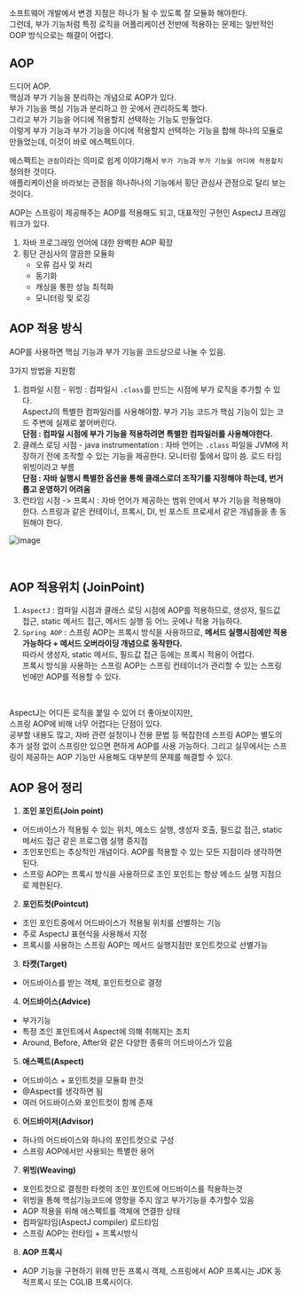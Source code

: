 
소프트웨어 개발에서 변경 지점은 하나가 될 수 있도록 잘 모듈화 해야한다. <br>
그런데, 부가 기능처럼 특정 로직을 어플리케이션 전반에 적용하는 문제는 일반적인 OOP 방식으로는 해결이 어렵다. <br>


## AOP
드디어 AOP. <br>
핵심과 부가 기능을 분리하는 개념으로 AOP가 있다. <br>
부가 기능을 핵심 기능과 분리하고 한 곳에서 관리하도록 했다. <Br>
그리고 부가 기능을 어디에 적용할지 선택하는 기능도 만들었다. <br>
이렇게 부가 기능과 부가 기능을 어디에 적용할지 선택하는 기능을 합해 하나의 모듈로 만들었는데, 이것이 바로 에스펙트이다. <br>

에스펙트는 `관점`이라는 의미로 쉽게 이야기해서 `부가 기능`과 `부가 기능을 어디에 적용할지` 정의한 것이다. <br>
애플리케이션을 바라보는 관점을 하나하나의 기능에서 횡단 관심사 관점으로 달리 보는 것이다. <br>

AOP는 스프링이 제공해주는 AOP를 적용해도 되고, 대표적인 구현인 AspectJ 프래임워크가 있다.
1. 자바 프로그래밍 언어에 대한 완벽한 AOP 확장
2. 횡단 관심사의 깔끔한 모듈화
   - 오류 검사 및 처리
   - 동기화
   - 캐싱을 통한 성능 최적화
   - 모니터링 및 로깅

## AOP 적용 방식
AOP를 사용하면 핵심 기능과 부가 기능을 코드상으로 나눌 수 있음.

3가지 방법을 지원함
1. 컴파일 시점 - 위빙 : 컴파일시 `.class`를 만드는 시점에 부가 로직을 추가할 수 있다. <br> AspectJ의 특별한 컴파일러를 사용해야함. 부가 기능 코드가 핵심 기능이 있는 코드 주변에 실제로 붙어버린다. <br> **단점 : 컴파일 시점에 부가 기능을 적용하려면 특별한 컴파일러를 사용해야한다.**
2. 클래스 로딩 시점 - java instrumentation : 자바 언어는 `.class` 파일을 JVM에 저장하기 전에 조작할 수 있는 기능을 제공한다. 모니터링 툴에서 많이 씀. 로드 타임 위빙이라고 부름 <br> **단점 : 자바 실행시 특별한 옵션을 통해 클래스로더 조작기를 지정해야 하는데, 번거롭고 운영하기 어려움**
3. 런타임 시점 -> 프록시 : 자바 언어가 제공하는 범위 안에서 부가 기능을 적용해야 한다. 스프링과 같은 컨테이너, 프록시, DI, 빈 포스트 프로세서 같은 개념들을 총 동원해야 한다.

![image](https://github.com/binary-ho/TIL-public/assets/71186266/134a0cd7-e9ed-4720-90f7-549b3262350c)

<br>

## AOP 적용위치 (JoinPoint)
1. `AspectJ` : 컴파일 시점과 클래스 로딩 시점에 AOP를 적용하므로, 생성자, 필드값 접근, static 메서드 접근, 메서드 실행 등 어느 곳에나 적용 가능하다.
2. `Spring AOP` : 스프링 AOP는 프록시 방식을 사용하므로, **메서드 실행시점에만 적용 가능하다 + 메서드 오버라이딩 개념으로 동작한다.** <br> 따라서 생성자, static 메서드, 필드값 접근 등에는 프록시 적용이 어렵다. <br> 프록시 방식을 사용하는 스프링 AOP는 스프링 컨테이너가 관리할 수 있는 스프링 빈에만 AOP를 적용할 수 있다.


<br>

AspectJ는 어디든 로직을 붙일 수 있어 더 좋아보이지만, <br> 
스프링 AOP에 비해 너무 어렵다는 단점이 있다. <br>
공부할 내용도 많고, 자바 관련 설정이나 전용 문법 등 복잡한데 스프링 AOP는 별도의 추가 설정 없이 스프링만 있으면 편하게 AOP를 사용 가능하다. 
그리고 실무에서는 스프링이 제공하는 AOP 기능만 사용해도 대부분의 문제를 해결할 수 있다.


## AOP 용어 정리
1. **조인 포인트(Join point)** 
- 어드바이스가 적용될 수 있는 위치, 메소드 실행, 생성자 호출, 필드값 접근, static 메서드 접근 같은 프로그램 실행 중지점
- 조인포인트는 추상적인 개념이다. AOP를 적용할 수 있는 모든 지점이라 생각하면 된다. 
- 스프링 AOP는 프록시 방식을 사용하므로 조인 포인트는 항상 메소드 실행 지점으로 제한된다.
2. **포인트컷(Pointcut)**  
- 조인 포인트중에서 어드바이스가 적용될 위치를 선별하는 기능 
- 주로 AspectJ 표현식을 사용해서 지정 
- 프록시를 사용하는 스프링 AOP는 메서드 실행지점만 포인트컷으로 선별가능 
3. **타켓(Target)** 
- 어드바이스를 받는 객체, 포인트컷으로 결정 
4. **어드바이스(Advice)**  
- 부가기능
- 특정 조인 포인트에서 Aspect에 의해 취해지는 조치
- Around, Before, After와 같은 다양한 종류의 어드바이스가 있음 
5. **애스펙트(Aspect)** 
- 어드바이스 + 포인트컷을 모듈화 한것 
- @Aspect를 생각하면 됨
- 여러 어드바이스와 포인트컷이 함께 존재
6. **어드바이저(Advisor)** 
- 하나의 어드바이스와 하나의 포인트컷으로 구성 
- 스프링 AOP에서만 사용되는 특별한 용어 
7. **위빙(Weaving)** 
- 포인트컷으로 결정한 타켓의 조인 포인트에 어드바이스를 적용하는것 
- 위빙을 통해 핵심기능코드에 영향을 주지 않고 부가기능을 추가할수 있음 
- AOP 적용을 위해 애스펙트를 객체에 연결한 상태
- 컴파일타임(AspectJ compiler) 로드타임
- 스프링 AOP는 런타임 + 프록시방식 
8. **AOP 프록시** 
- AOP 기능을 구현하기 위해 만든 프록시 객체, 스프링에서 AOP 프록시는 JDK 동적프록시 또는 CGLIB 프록시이다.
